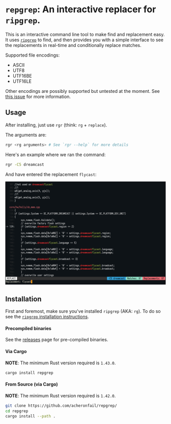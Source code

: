 # `repgrep`: An interactive replacer for `ripgrep`.

This is an interactive command line tool to make find and replacement easy.
It uses [`ripgrep`] to find, and then provides you with a simple interface to see
the replacements in real-time and conditionally replace matches.

Supported file encodings:

* ASCII
* UTF8
* UTF16BE
* UTF16LE

Other encodings are possibly supported but untested at the moment.
See [this issue](https://github.com/acheronfail/repgrep/issues/12) for more information.

## Usage

After installing, just use `rgr` (think: `rg` + `replace`).

The arguments are:

```bash
rgr <rg arguments> # See `rgr --help` for more details
```

Here's an example where we ran the command:

```bash
rgr -C5 dreamcast
```

And have entered the replacement `flycast`:

![demo using rgr](./doc/demo.png)

## Installation

First and foremost, make sure you've installed `ripgrep` (AKA: `rg`).
To do so see the [`ripgrep` installation instructions].

#### Precompiled binaries

See the [releases] page for pre-compiled binaries.

#### Via Cargo

**NOTE**: The minimum Rust version required is `1.43.0`.

```bash
cargo install repgrep
```

#### From Source (via Cargo)

**NOTE**: The minimum Rust version required is `1.42.0`.

```bash
git clone https://github.com/acheronfail/repgrep/
cd repgrep
cargo install --path .
```

[`ripgrep`]: https://github.com/BurntSushi/ripgrep
[releases]: https://github.com/acheronfail/repgrep/releases
[`ripgrep` installation instructions]: https://github.com/BurntSushi/ripgrep/#installation

